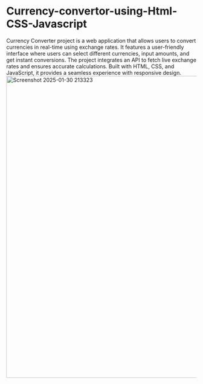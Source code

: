# Currency-convertor-using-Html-CSS-Javascript
Currency Converter project is a web application that allows users to convert currencies in real-time using exchange rates. It features a user-friendly interface where users can select different currencies, input amounts, and get instant conversions. The project integrates an API to fetch live exchange rates and ensures accurate calculations. Built with HTML, CSS, and JavaScript, it provides a seamless experience with responsive design.
<img width="800" alt="Screenshot 2025-01-30 213323" src="https://github.com/user-attachments/assets/1d771f67-7fe4-42ad-aae8-28506525d2d4" />
